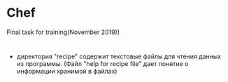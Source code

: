 # Chef 
Final task for training(November 2019))
#
- директория "recipe" содержит текстовые файлы для чтения данных из программы. (Файл "help for recipe file" дает понятие о информации хранимой в файлах)
